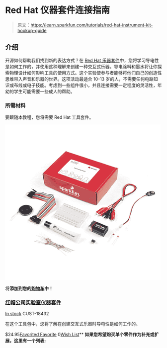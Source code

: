 # Red Hat 仪器套件连接指南

> 原文：<https://learn.sparkfun.com/tutorials/red-hat-instrument-kit-hookup-guide>

## 介绍

开源如何帮助我们找到新的表达方式？在 [Red Hat 乐器套件](https://www.sparkfun.com/products/18432)中，您将学习导电性是如何工作的，并使用这种理解来创建一种交互式乐器。导电涂料和墨水将让你探索物理设计如何影响工具的使用方式。这个实验使参与者能够将他们自己的创造性思维带入声音和乐器的世界。这项活动最适合 10-13 岁的人，不需要任何电路知识或布线或电子技能。考虑到一些组件很小，并且连接需要一定程度的灵活性，年幼的学生可能需要一些成人的帮助。

### 所需材料

要跟随本教程，您将需要 Red Hat 工具套件。

[![Red Hat Co.Lab Instrument Kit](img/0f4ade44d7aecdab2fcfc85a32bda1fb.png)](https://www.sparkfun.com/products/18432) 

将**添加到您的[购物车](https://www.sparkfun.com/cart)中！**

### [红帽公司实验室仪器套件](https://www.sparkfun.com/products/18432)

[In stock](https://learn.sparkfun.com/static/bubbles/ "in stock") CUST-18432

在这个工具包中，您将了解在创建交互式乐器时导电性是如何工作的。

$24.95[Favorited Favorite](# "Add to favorites") 0[Wish List](# "Add to wish list")** **如果您希望购买单个零件作为补充或扩展，这里有一个列表:**